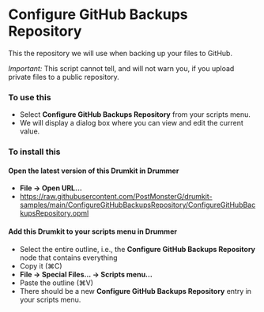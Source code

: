 # Configure GitHub Backups Repository

This the repository we will use when backing up your files to GitHub.

<i>Important:</i> This script cannot tell, and will not warn you, if you upload private files to a public repository.



### To use this
- Select <b>Configure GitHub Backups Repository</b> from your scripts menu.
- We will display a dialog box where you can view and edit the current value.
  
### To install this

#### Open the latest version of this Drumkit in Drummer
- <b>File → Open URL...</b>
- https://raw.githubusercontent.com/PostMonsterG/drumkit-samples/main/ConfigureGitHubBackupsRepository/ConfigureGitHubBackupsRepository.opml 

#### Add this Drumkit to your scripts menu in Drummer
- Select the entire outline, i.e., the **Configure GitHub Backups Repository** node that contains everything
- Copy it (⌘C)
- <b>File → Special Files... → Scripts menu... </b>
- Paste the outline (⌘V)
- There should be a new **Configure GitHub Backups Repository** entry in your scripts menu.
